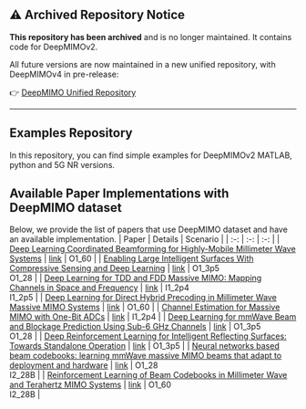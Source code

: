 ## ⚠️ Archived Repository Notice

**This repository has been archived** and is no longer maintained. It contains code for DeepMIMOv2.

All future versions are now maintained in a new unified repository, with DeepMIMOv4 in pre-release:  

👉 [DeepMIMO Unified Repository](https://github.com/DeepMIMO/DeepMIMO)

---

## Examples Repository
In this repository, you can find simple examples for DeepMIMOv2 MATLAB, python and 5G NR versions.

## Available Paper Implementations with DeepMIMO dataset
Below, we provide the list of papers that use DeepMIMO dataset and have an available implementation.
| Paper | Details | Scenario |
| :-: | :-: | :-: |
| [Deep Learning Coordinated Beamforming for Highly-Mobile Millimeter Wave Systems](https://ieeexplore.ieee.org/document/8395149) | [link](https://deepmimo.net/applications/coordinated-beamforming/) | O1_60 |
| [Enabling Large Intelligent Surfaces With Compressive Sensing and Deep Learning](https://ieeexplore.ieee.org/document/9370097) | [link](https://deepmimo.net/applications/large-intelligent-surface/) | O1_3p5 <br/> O1_28 | 
| [Deep Learning for TDD and FDD Massive MIMO: Mapping Channels in Space and Frequency](https://ieeexplore.ieee.org/document/9048929) | [link](https://deepmimo.net/applications/channel-mapping/) | I1_2p4 <br/> I1_2p5 |
| [Deep Learning for Direct Hybrid Precoding in Millimeter Wave Massive MIMO Systems](https://ieeexplore.ieee.org/document/9048966) | [link](https://deepmimo.net/applications/direct-hybrid-precoding/) | O1_60 |
| [Channel Estimation for Massive MIMO with One-Bit ADCs](https://ieeexplore.ieee.org/document/9067011) | [link](https://deepmimo.net/applications/one-bit-adcs/) | I1_2p4 |
| [Deep Learning for mmWave Beam and Blockage Prediction Using Sub-6 GHz Channels](https://ieeexplore.ieee.org/document/9121328) | [link](https://deepmimo.net/applications/sub-6-ghz-to-mmwave/) | O1_3p5 <br/> O1_28 |
| [Deep Reinforcement Learning for Intelligent Reflecting Surfaces: Towards Standalone Operation](https://ieeexplore.ieee.org/document/9154301) | [link](https://deepmimo.net/applications/intelligent-reflecting-surfaces-rl/) | O1_3p5 |
| [Neural networks based beam codebooks: learning mmWave massive MIMO beams that adapt to deployment and hardware](https://arxiv.org/abs/2006.14501) | [link](https://deepmimo.net/applications/codebook-learning-self-supervised/) | O1_28 <br/> I2_28B |
| [Reinforcement Learning of Beam Codebooks in Millimeter Wave and Terahertz MIMO Systems](https://ieeexplore.ieee.org/document/9610084) | [link](https://deepmimo.net/applications/codebook-learning-rl/) | O1_60 <br/> I2_28B |
